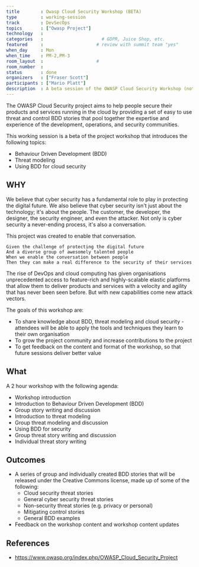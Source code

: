 ```yaml
---
title        : Owasp Cloud Security Workshop (BETA)
type         : working-session
track        : DevSecOps
topics       : ["Owasp Project"]
technology   :
categories   :                      # GDPR, Juice Shop, etc.
featured     :                    # review with summit team "yes"
when_day     : Mon
when_time    : PM-2,PM-3
room_layout  :                    #
room_number  :
status       : done
organizers   : ["Fraser Scott"]
participants : ["Mario Platt"]
description  : A beta session of the OWASP Cloud Security Workshop (not to be scheduled on the Tuesday)
---
```


The OWASP Cloud Security project aims to help people secure their products and services running in the cloud by providing a set of easy to use threat and control BDD stories that pool together the expertise and experience of the development, operations, and security communities.

This working session is a beta of the project workshop that introduces the following topics:

* Behaviour Driven Development (BDD)
* Threat modeling
* Using BDD for cloud security

## WHY

We believe that cyber security has a fundamental role to play in protecting the digital future. We also believe that cyber security isn't just about the technology; it's about the people. The customer, the developer, the designer, the security engineer, and even the attacker. Not only is cyber security a never-ending process, it's also a conversation.

This project was created to enable that conversation.

    Given the challenge of protecting the digital future
    And a diverse group of awesomely talented people
    When we enable the conversation between people
    Then they can make a real difference to the security of their services

The rise of DevOps and cloud computing has given organisations unprecedented access to feature-rich and highly-scalable elastic platforms that allow them to deliver products and services with a velocity and agility that has never been seen before. But with new capabilities come new attack vectors.

The goals of this workshop are:

* To share knowledge about BDD, threat modeling and cloud security - attendees will be able to apply the tools and techniques they learn to their own organisation
* To grow the project community and increase contributions to the project
* To get feedback on the content and format of the workshop, so that future sessions deliver better value

## What

A 2 hour workshop with the following agenda:

* Workshop introduction
* Introduction to Behaviour Driven Development (BDD)
* Group story writing and discussion
* Introduction to threat modeling
* Group threat modeling and discussion
* Using BDD for security
* Group threat story writing and discussion
* Individual threat story writing

## Outcomes

* A series of group and individually created BDD stories that will be released under the Creative Commons license, made up of some of the following:
  * Cloud security threat stories
  * General cyber security threat stories
  * Non-security threat stories (e.g. privacy or personal)
  * Mitigating control stories
  * General BDD examples
* Feedback on the workshop content and workshop content updates

## References

* https://www.owasp.org/index.php/OWASP_Cloud_Security_Project
